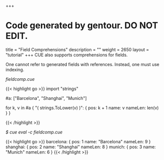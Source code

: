 +++
# Code generated by gentour. DO NOT EDIT.
title = "Field Comprehensions"
description = ""
weight = 2650
layout = "tutorial"
+++
CUE also supports comprehensions for fields.

One cannot refer to generated fields with references.
Instead, one must use indexing.


<a id="td-block-padding" class="td-offset-anchor"></a>
<section class="row td-box td-box--white td-box--gradient td-box--height-auto">
<div class="col-lg-6 mr-0">
<i>fieldcomp.cue</i>
<p>
{{< highlight go >}}
import "strings"

#a: ["Barcelona", "Shanghai", "Munich"]

for k, v in #a {
    "\( strings.ToLower(v) )": {
        pos:     k + 1
        name:    v
        nameLen: len(v)
    }
}

{{< /highlight >}}
<br>
</div>

<div class="col-lg-6 ml-0"><i>$ cue eval -c fieldcomp.cue</i>
<p>
{{< highlight go >}}
barcelona: {
    pos:     1
    name:    "Barcelona"
    nameLen: 9
}
shanghai: {
    pos:     2
    name:    "Shanghai"
    nameLen: 8
}
munich: {
    pos:     3
    name:    "Munich"
    nameLen: 6
}
{{< /highlight >}}
</div>
</section>